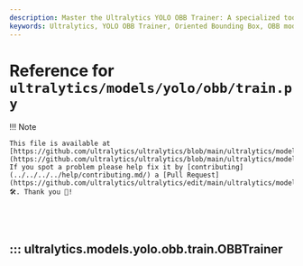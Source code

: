 ```yaml
---
description: Master the Ultralytics YOLO OBB Trainer: A specialized tool for training YOLO models using Oriented Bounding Boxes. Features detailed usage, model initialization, and training processes.
keywords: Ultralytics, YOLO OBB Trainer, Oriented Bounding Box, OBB model training, YOLO model training, computer vision, deep learning, machine learning, YOLO object detection, model initialization, YOLO training process
---
```


# Reference for `ultralytics/models/yolo/obb/train.py`

!!! Note

    This file is available at [https://github.com/ultralytics/ultralytics/blob/main/ultralytics/models/yolo/obb/train.py](https://github.com/ultralytics/ultralytics/blob/main/ultralytics/models/yolo/obb/train.py). If you spot a problem please help fix it by [contributing](../../../../help/contributing.md/) a [Pull Request](https://github.com/ultralytics/ultralytics/edit/main/ultralytics/models/yolo/obb/train.py) 🛠️. Thank you 🙏!

<br><br>

## ::: ultralytics.models.yolo.obb.train.OBBTrainer

<br><br>

